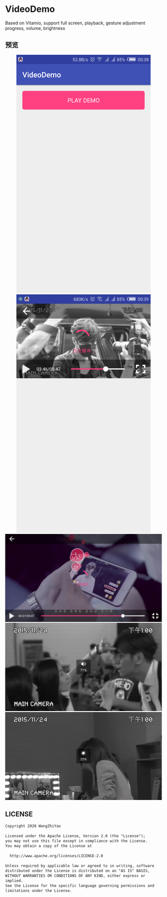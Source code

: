 # VideoDemo
Based on Vitamio, support full screen, playback, gesture adjustment progress, volume, brightness

## 预览
<div align="center">
    <img src="/screenshot/Screenshot_2018-01-14-00-38-35.png" height="768px">
    <img src="/screenshot/Screenshot_2018-01-14-00-39-03.png" height="768px">
</div>

<div align="center">
    <img src="/screenshot/Screenshot_2018-01-14-00-39-35.png">
    <img src="/screenshot/Screenshot_2018-01-14-01-07-23.png">
    <img src="/screenshot/Screenshot_2018-01-14-01-07-33.png">
</div>

## LICENSE
    Copyright 2020 WangZhiYao

    Licensed under the Apache License, Version 2.0 (the "License");
    you may not use this file except in compliance with the License.
    You may obtain a copy of the License at

      http://www.apache.org/licenses/LICENSE-2.0

    Unless required by applicable law or agreed to in writing, software
    distributed under the License is distributed on an "AS IS" BASIS,
    WITHOUT WARRANTIES OR CONDITIONS OF ANY KIND, either express or implied.
    See the License for the specific language governing permissions and
    limitations under the License.
    
